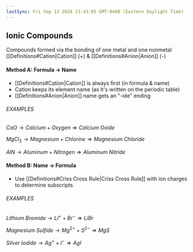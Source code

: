 ```yaml
---
lastSync: Fri Sep 13 2024 13:43:05 GMT-0400 (Eastern Daylight Time)
---
```

## Ionic Compounds

Compounds formed via the bonding of one metal and one nonmetal [[Definitions#Cation|Cation]] (+) & [[Definitions#Anion|Anion]] (-)

#### Method A: Formula -> Name
- [[Definitions#Cation|Cation]] is always first (in formula & name)
- Cation keeps its element name (as it's written on the periodic table)
- [[Definitions#Anion|Anion]] name gets an "-ide" ending

###### EXAMPLES
$CaO \rightarrow Calcium + Oxygen \Rightarrow \textit{Calcium Oxide}$

$MgCl_2 \rightarrow Magnesium + Chlorine \Rightarrow \textit{Magnesium Chloride}$

$AlN \rightarrow Aluminum + Nitrogen \Rightarrow \textit{Aluminum Nitride}$


#### Method B: Name -> Formula
- Use [[Definitions#Criss Cross Rule|Criss Cross Rule]] with ion charges to determine subscripts

###### EXAMPLES
$\textit{Lithium Bromide} \rightarrow Li^{+} + Br^{-} \Rightarrow LiBr$

$\textit{Magnesium Sulfide} \rightarrow Mg^{2+} + S^{2-} \Rightarrow MgS$

$\textit{Silver Iodide} \rightarrow Ag^{+} + I^{-} \Rightarrow AgI$
